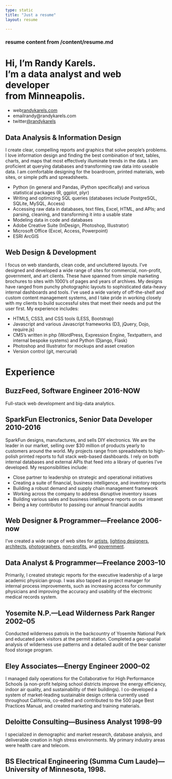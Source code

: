 ```yaml
---
type: static
title: "Just a resume"
layout: resume

---
```


### resume content from /content/resume.md

<h1 class="headline"><span>Hi, I’m </span>Randy Karels<span>.<br>I’m a data analyst and web developer<br>from Minneapolis.</span></h1>

<ul class="contact">
  <li><span>web</span><a href="http://randykarels.com">randykarels.com</a></li>
  <li><span>email</span>randy@randykarels.com</li>
  <li><span>twitter</span><a href="http://twitter.com/randykarels">@randykarels</a></li>
</ul>


## Data Analysis &amp; Information Design

I create clear, compelling reports and graphics that solve people’s problems. I love information design and finding the best combination of text, tables, charts, and maps that most effectively illuminate trends in the data. I am proficient at querying databases and transforming raw data into useable data. I am comfortable designing for the boardroom, printed materials, web sites, or simple pdfs and spreadsheets.


* Python (in general and Pandas, iPython specifically) and various statistical packages (R, ggplot, plyr)
* Writing and optimizing SQL queries (databases include PostgreSQL, SQLite, MySQL, Access)
* Accessing raw data in databases, text files, Excel, HTML, and APIs; and parsing, cleaning, and transforming it into a usable state
* Modeling data in code and databases
* Adobe Creative Suite (InDesign, Photoshop, Illustrator)
* Microsoft Office (Excel, Access, Powerpoint)
* ESRI ArcGIS

## Web Design &amp; Development

I focus on web standards, clean code, and uncluttered layouts. I’ve designed and developed a wide range of sites for commercial, non-profit, government, and art clients. These have spanned from simple marketing brochures to sites with 1000’s of pages and years of archives. My designs have ranged from punchy photographic layouts to sophisticated data-heavy internal dashboards and tools. I’ve used a wide variety of off-the-shelf and custom content management systems, and I take pride in working closely with my clients to build successful sites that meet their needs and put the user first. My experience includes:

<ul>
<li>HTML5, CSS3, and CSS tools (LESS, Bootstrap)</li>
<li>Javascript and various Javascript frameworks (D3, jQuery, Dojo, require.js)</li>
<li>CMS’s written in php (WordPress, Expression Engine, Textpattern, and internal bespoke systems) and Python (Django, Flask)</li>
<li>Photoshop and Illustrator for mockups and asset creation</li>
<li>Version control (git, mercurial)</li>
</ul>



# Experience

## BuzzFeed, Software Engineer <span>2016-NOW</span>

Full-stack web development and big-data analytics.


## SparkFun Electronics, Senior Data Developer <span>2010-2016</span>

SparkFun designs, manufactures, and sells DIY electronics. We are the leader in our market, selling over $30 million of products yearly to customers around the world. My projects range from spreadsheets to high-polish printed reports to full stack web-based dashboards. I rely on both internal databases and external APIs that feed into a library of queries I’ve developed. My responsibilities include:</p>

<ul>
<li>Close partner to leadership on strategic and operational initiatives</li>
<li>Creating a suite of financial, business intelligence, and inventory reports</li>
<li>Building a robust demand and supply chain management framework</li>
<li>Working across the company to address disruptive inventory issues</li>
<li>Building various sales and business intelligence reports on our intranet</li>
<li>Being a key contributor to passing our annual financial audits</li>
</ul>

## Web Designer &amp; Programmer—Freelance <span>2006-now</span>

I’ve created a wide range of web sites for <a href="http://ananyadancetheatre.org">artists</a>, <a href="http://oculuslightstudio.com">lighting designers</a>, <a href="http://researchdesignoffice.com">architects</a>, <a href="http://lincolnelse.com">photographers</a>, <a href="http://wildlinkprogram.org">non-profits</a>, and <a href="http://sierrawild.gov">government</a>.

## Data Analyst &amp; Programmer—Freelance <span>2003–10</span>

Primarily, I created strategic reports for the executive leadership of a large academic physician group. I was also tapped as project manager for internal process improvements, such as increasing access for community physicians and improving the accuracy and usability of the electronic medical records system.

## Yosemite N.P.—Lead Wilderness Park Ranger <span>2002–05</span>

Conducted wilderness patrols in the backcountry of Yosemite National Park and educated park visitors at the permit station. Completed a geo-spatial analysis of wilderness use patterns and a detailed audit of the bear canister food storage program.

## Eley Associates—Energy Engineer <span>2000–02</span>

I managed daily operations for the Collaborative for High Performance Schools (a non-profit helping school districts improve the energy efficiency, indoor air quality, and sustainability of their buildings). I co-developed a system of market-leading sustainable design criteria currently used throughout California, co-edited and contributed to the 500 page Best Practices Manual, and created marketing and training materials.

## Deloitte Consulting—Business Analyst <span>1998–99</span>

I specialized in demographic and market research, database analysis, and deliverable creation in high stress environments. My primary industry areas were health care and telecom.


## BS Electrical Engineering (Summa Cum Laude)—University of Minnesota, 1998.